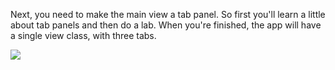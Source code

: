 Next, you need to make the main view a tab panel. So first you'll learn 
a little about tab panels and then do a lab. When you're finished, the 
app will have a single view class, with three tabs.

<img src="resources/images/iss/CreateTheInitialView.jpg"/> 